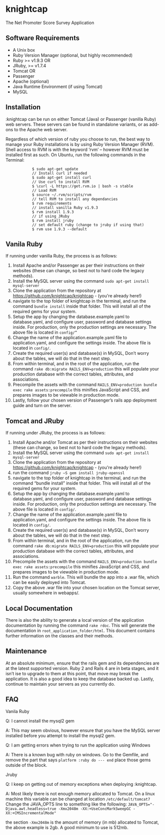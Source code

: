 knightcap
=========

The Net Promoter Score Survey Application


Software Requirements
---------------------

* A Unix box
* Ruby Version Manager (optional, but highly recommended)
* Ruby >= v1.9.3 OR
* JRuby, >= v1.7.4
* Tomcat OR
* Passenger
* Apache (optional)
* Java Runtime Environment (if using Tomcat)
* MySQL

Installation
------------

:knightcap can be run on either Tomcat (Java) or Passenger (vanilla Ruby) web servers. These servers can be found in standalone variants, or as add-ons to the Apache web server.

Regardless of which version of ruby you choose to run, the best way to manage your Ruby installations is by using Ruby Version Manager (RVM). Shell access to RVM is with the keyword ‘rvm’ – however RVM must be installed first as such. On Ubuntu, run the following commands in the Terminal:

				$ sudo apt-get update
				// Install curl if needed
				$ sudo apt-get install curl
				// Use curl to install RVM
				$ \curl -L https://get.rvm.io | bash -s stable
				// Load RVM
				$ source ~/.rvm/scripts/rvm
				// tell RVM to install any dependancies
				$ rvm requirements
				// install vanilla Ruby v1.9.3
				$ rvm install 1.9.3 
				// if using JRuby
				$ rvm install jruby
				// set default ruby (change to jruby if using that)
				$ rvm use 1.9.3 --default

Vanila Ruby
-----------

If running under vanilla Ruby, the process is as follows: 

1.	Install Apache and/or Passenger as per their instructions on their websites (these can change, so best not to hard code the legacy methods).
2.	Install the MySQL server using the command `sudo apt-get install mysql-server`
3.	 Clone the application from the repository at https://github.com/knightcap/knightcap - (you're already here!)
4.	navigate to the top folder of knightcap in the terminal, and run the command `bundle install` inside that folder. This will install all of the required gems for your system.
5.	Setup the app by changing the database.example.yaml to database.yaml, and configure user, password and database settings inside. For production, only the production settings are necessary. The above file is located in `config/”`
6.	Change the name of the application.example.yaml file to application.yaml, and configure the settings inside. The above file is located in `config/`.
7.	Create the required user(s) and database(s) in MySQL, Don’t worry about the tables, we will do that in the next step.
8.	From within terminal, and in the root of the application, run the command `rake db:migrate RAILS_ENV=production` this will populate your production database with the correct tables, attributes, and associations.
9.	Precompile the assets with the command `RAILS_ENV=production bundle exec rake assets:precompile` this minifies JavaScript and CSS, and prepares images to be viewable in production mode.
10.	Lastly, follow your chosen version of Passenger’s rails app deployment guide and turn on the server.


Tomcat and JRuby
----------------

If running under JRuby, the process is as follows: 

1.	Install Apache and/or Tomcat as per their instructions on their websites (these can change, so best not to hard code the legacy methods).
2.	Install the MySQL server using the command `sudo apt-get install mysql-server`
3.	 Clone the application from the repository at https://github.com/knightcap/knightcap - (you're already here!)
4.	run the command `jruby –S gem install jruby-openssl`
5.	navigate to the top folder of knightcap in the terminal, and run the command “bundle install” inside that folder. This will install all of the required gems for your system.
6.	Setup the app by changing the database.example.yaml to database.yaml, and configure user, password and database settings inside. For production, only the production settings are necessary. The above file is located in `config/`.
7.	Change the name of the application.example.yaml file to application.yaml, and configure the settings inside. The above file is located in `config/`.
8.	Create the required user(s) and database(s) in MySQL, Don’t worry about the tables, we will do that in the next step.
9.	From within terminal, and in the root of the application, run the command `rake db:migrate RAILS_ENV=production` this will populate your production database with the correct tables, attributes, and associations.
10.	Precompile the assets with the command `RAILS_ENV=production bundle exec rake assets:precompile` this minifies JavaScript and CSS, and prepares images to be viewable in production mode.
11.	Run the command `warble`. This will bundle the app into a .war file, which can be easily deployed into Tomcat.
12.	Copy the above .war file into your chosen location on the Tomcat server, usually somewhere in webapps/.


Local Documentation
-------------------

There is also the ability to generate a local version of the application documentation by running the command `rake rdoc`. This will generate the documentation in `root_application_folder/html`. This document contains further information on the classes and their methods.


Maintenance
-----------

At an absolute minimum, ensure that the rails gem and its dependencies are at the latest supported version. Ruby 2 and Rails 4 are in beta stages, and it isn’t ise to upgrade to them at this point, that move may break the application. It is also a good idea to keep the database backed up. Lastly, continue to maintain your servers as you currently do.


FAQ
---

Vanila Ruby

Q: I cannot install the mysql2 gem

A: This may seem obvious, however ensure that you have the MySQL server installed before you attempt to install the mysql2 gem.



Q: I am getting errors when trying to run the application using Windows

A: There is a known bug with ruby on windows. Go to the Gemfile, and remove the part that says `platform :ruby do --- end` place those gems outside of the block.  



Jruby


Q: I keep on getting out of memory exceptions when deploying :knightcap.

A: Most likely there is not enough memory allocated to Tomcat. On a linux machine this variable can be changed at location `/etc/default/tomcat7` Change the JAVA_OPTS line to something like the following: 
`JAVA_OPTS="-Djava.awt.headless=true -Xmx2048m -XX:+UseConcMarkSweepGC -XX:+CMSIncrementalMode"`

the section `-Xmx2048m` is the amount of memory (in mb) allocated to Tomcat, the above example is 2gb. A good minimum to use is 512mb.


